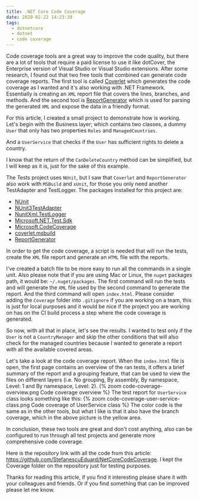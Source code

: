 ```yaml
---
title: .NET Core Code Coverage
date: 2020-02-22 14:23:39
tags:
  - dotnetcore
  - dotnet
  - code coverage
---
```


Code coverage tools are a great way to improve the code quality, but there are a lot of tools that require a paid license to use it like dotCover, the Enterprise version of Visual Studio or Visual Studio extensions. After some research, I found out that two free tools that combined can generate code coverage reports. The first tool is called [Coverlet](https://github.com/tonerdo/coverlet) which generates the code coverage as I wanted and it's also working with .NET Framework. Essentially is creating an `XML` report file that covers the lines, branches, and methods. And the second tool is [ReportGenerator](https://github.com/danielpalme/ReportGenerator) which is used for parsing the generated `XML` and expose the data in a friendly format.

For this article, I created a small project to demonstrate how is working.
Let's begin with the Business layer; which contains two classes, a dummy `User` that only has two properties `Roles` and `ManagedCountries`.

<script src="https://gist.github.com/StefanescuEduard/dcbeb1fcdaa4e019c9764ab5ec8df0fb.js"></script>

And a `UserService` that checks if the `User` has sufficient rights to delete a country.

<script src="https://gist.github.com/StefanescuEduard/6e13369330c8e1a32d424da04d94ba2e.js"></script>

I know that the return of the `CanDeleteCountry` method can be simplified, but I will keep as it is, just for the sake of this example.

The Tests project uses `NUnit`, but I saw that `Coverlet` and `ReportGenerator` also work with `MSBuild` and `xUnit`, for those you only need another TestAdapter and TestLogger. The packages installed for this project are:

- [NUnit](https://www.nuget.org/packages/NUnit)
- [NUnit3TestAdapter](https://www.nuget.org/packages/NUnit3TestAdapter)
- [NunitXml.TestLogger](https://www.nuget.org/packages/NunitXml.TestLogger)
- [Microsoft.NET.Test.Sdk](https://www.nuget.org/packages/Microsoft.NET.Test.Sdk)
- [Microsoft.CodeCoverage](https://www.nuget.org/packages/Microsoft.CodeCoverage)
- [coverlet.msbuild](https://www.nuget.org/packages/coverlet.msbuild)
- [ReportGenerator](https://www.nuget.org/packages/ReportGenerator)

In order to get the code coverage, a script is needed that will run the tests, create the `XML` file report and generate an `HTML` file with the reports.

<script src="https://gist.github.com/StefanescuEduard/d7b91fa0c49c422b22b5911de2bd9566.js"></script>

I've created a batch file to be more easy to run all the commands in a single unit. Also please note that if you are using Mac or Linux, the `nuget` packages path, it would be: `~/.nuget/packages`.
The first command will run the tests and will generate the `XML` file used by the second command to generate the report. And the third command will open `index.html`.
Please consider adding the `Coverage` folder into `.gitignore` if you are working on a team, this is just for local purposes and it would be nice if the project you are working on has on the CI build process a step where the code coverage is generated.

So now, with all that in place, let's see the results. I wanted to test only if the `User` is not a `CountryManager` and skip the other conditions that will also check for the managed countries because I wanted to generate a report with all the available covered areas.

<script src="https://gist.github.com/StefanescuEduard/efe808ad09dfbbd596fcc7afc2219f76.js"></script>

Let's take a look at the code coverage report. When the `index.html` file is open, the first page contains an overview of the ran tests, it offers a brief summary of the report and a grouping feature, that can be used to view the files on different layers (i.e. No grouping, By assembly, By namespace, Level: 1 and By namespace, Level: 2).
{% zoom code-coverage-overview.png Code coverage overview %}
The test report for `UserService` class looks something like this:
{% zoom code-coverage-user-service-class.png Code coverage of UserService class %}
The color code is the same as in the other tools, but what I like is that it also have the branch coverage, which in the above picture is the yellow area.

In conclusion, these two tools are great and don't cost anything, also can be configured to run through all test projects and generate more comprehensive code coverage.

Here is the repository link with all the code from this article: https://github.com/StefanescuEduard/NetCoreCodeCoverage. I kept the Coverage folder on the repository just for testing purposes.

Thanks for reading this article, if you find it interesting please share it with your colleagues and friends. Or if you find something that can be improved please let me know.
